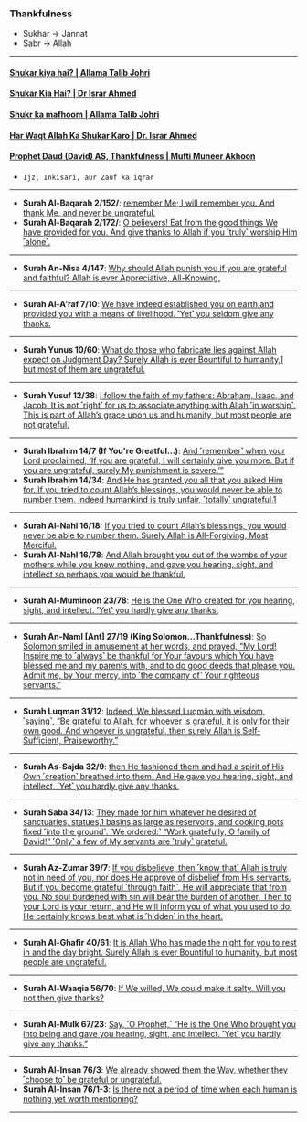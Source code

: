 ### Thankfulness
* Sukhar -> Jannat
* Sabr -> Allah

***

#### [Shukar kiya hai? | Allama Talib Johri](https://www.youtube.com/watch?v=3-AbnR0XkTA)
#### [Shukar Kia Hai? | Dr Israr Ahmed](https://www.youtube.com/watch?v=j2QiNrhzJA4)
#### [Shukr ka mafhoom | Allama Talib Johri](https://www.youtube.com/watch?v=WLqIBc78TrM)
#### [Har Waqt Allah Ka Shukar Karo | Dr. Israr Ahmed](https://www.youtube.com/watch?v=kcdzaICAscA)
#### [Prophet Daud (David) AS, Thankfulness | Mufti Muneer Akhoon](https://www.youtube.com/watch?v=njOVrXuYMXY)
* `Ijz, Inkisari, aur Zauf ka iqrar`

***

* __Surah Al-Baqarah 2/152/__: [remember Me; I will remember you. And thank Me, and never be ungrateful.](https://quranwbw.com/2/152) 
* __Surah Al-Baqarah 2/172/__: [O believers! Eat from the good things We have provided for you. And give thanks to Allah if you ˹truly˺ worship Him ˹alone˺.](https://quranwbw.com/2/172)

***
  
* __Surah An-Nisa 4/147__: [Why should Allah punish you if you are grateful and faithful? Allah is ever Appreciative, All-Knowing.](https://quranwbw.com/4/147)

***

* __Surah Al-A'raf 7/10__: [We have indeed established you on earth and provided you with a means of livelihood. ˹Yet˺ you seldom give any thanks.](https://quranwbw.com/7/10)

***

* __Surah Yunus 10/60__: [What do those who fabricate lies against Allah expect on Judgment Day? Surely Allah is ever Bountiful to humanity,1 but most of them are ungrateful.](https://quranwbw.com/10/60)

***

* __Surah Yusuf 12/38__: [I follow the faith of my fathers: Abraham, Isaac, and Jacob. It is not ˹right˺ for us to associate anything with Allah ˹in worship˺. This is part of Allah’s grace upon us and humanity, but most people are not grateful.](https://quranwbw.com/12/38)

***

* __Surah Ibrahim 14/7 (If You're Greatful...)__: [And ˹remember˺ when your Lord proclaimed, ‘If you are grateful, I will certainly give you more. But if you are ungrateful, surely My punishment is severe.’”](https://quranwbw.com/14/7)
* __Surah Ibrahim 14/34__: [And He has granted you all that you asked Him for. If you tried to count Allah’s blessings, you would never be able to number them. Indeed humankind is truly unfair, ˹totally˺ ungrateful.1 ](https://quranwbw.com/14/34)

***

* __Surah Al-Nahl 16/18__: [If you tried to count Allah’s blessings, you would never be able to number them. Surely Allah is All-Forgiving, Most Merciful.](https://quranwbw.com/16/18)
* __Surah Al-Nahl 16/78__: [And Allah brought you out of the wombs of your mothers while you knew nothing, and gave you hearing, sight, and intellect so perhaps you would be thankful.](https://quranwbw.com/16/78)

***

* __Surah Al-Muminoon 23/78__: [He is the One Who created for you hearing, sight, and intellect. ˹Yet˺ you hardly give any thanks.](https://quranwbw.com/23/78)

***

* __Surah An-Naml [Ant] 27/19 (King Solomon...Thankfulness)__: [So Solomon smiled in amusement at her words, and prayed, “My Lord! Inspire me to ˹always˺ be thankful for Your favours which You have blessed me and my parents with, and to do good deeds that please you. Admit me, by Your mercy, into ˹the company of˺ Your righteous servants.”](https://quranwbw.com/27/19)

***

* __Surah Luqman 31/12__: [Indeed, We blessed Luqmân with wisdom, ˹saying˺, “Be grateful to Allah, for whoever is grateful, it is only for their own good. And whoever is ungrateful, then surely Allah is Self-Sufficient, Praiseworthy.”](https://quranwbw.com/31/12)

***

* __Surah As-Sajda 32/9__: [then He fashioned them and had a spirit of His Own ˹creation˺ breathed into them. And He gave you hearing, sight, and intellect. ˹Yet˺ you hardly give any thanks.](https://quranwbw.com/32/9)

***

* __Surah Saba 34/13__: [They made for him whatever he desired of sanctuaries, statues,1 basins as large as reservoirs, and cooking pots fixed ˹into the ground˺. ˹We ordered:˺ “Work gratefully, O  family of David!” ˹Only˺ a few of My servants are ˹truly˺ grateful.](https://quranwbw.com/34/13)

***

* __Surah Az-Zumar 39/7__: [If you disbelieve, then ˹know that˺ Allah is truly not in need of you, nor does He approve of disbelief from His servants. But if you become grateful ˹through faith˺, He will appreciate that from you. No soul burdened with sin will bear the burden of another. Then to your Lord is your return, and He will inform you of what you used to do. He certainly knows best what is ˹hidden˺ in the heart.](https://quranwbw.com/39/7)

***

* __Surah Al-Ghafir 40/61__: [It is Allah Who has made the night for you to rest in and the day bright. Surely Allah is ever Bountiful to humanity, but most people are ungrateful.](https://quranwbw.com/40/61)

***

* __Surah Al-Waaqia 56/70__: [If We willed, We could make it salty. Will you not then give thanks?](https://quranwbw.com/56/70)

***

* __Surah Al-Mulk 67/23__: [Say, ˹O Prophet,˺ “He is the One Who brought you into being and gave you hearing, sight, and intellect. ˹Yet˺ you hardly give any thanks.”](https://quranwbw.com/67/23)

***

* __Surah Al-Insan 76/3__: [We already showed them the Way, whether they ˹choose to˺ be grateful or ungrateful.](https://quranwbw.com/76/3)
* __Surah Al-Insan 76/1-3__: [Is there not a period of time when each human is nothing yet worth mentioning?](https://quranwbw.com/76/1-3)

*** 
